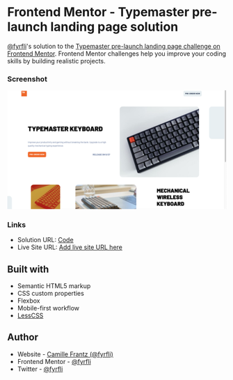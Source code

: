 # Frontend Mentor - Typemaster pre-launch landing page solution

[@fyrfli](https://www.frontendmentor.io/profile/fyrfli)'s solution to the [Typemaster pre-launch landing page challenge on Frontend Mentor](). Frontend Mentor challenges help you improve your coding skills by building realistic projects.

### Screenshot

![](../scrnshots/typemaster-screenshot.png)

### Links

- Solution URL: [Code](https://github.com/fyrfli/frontendmentor-challenges/tree/master/typemaster-pre-launch-landing-page)
- Live Site URL: [Add live site URL here](https://fyrfli.github.io/frontendmentor-challenges/typemaster-pre-launch-landing-page/)

## Built with

- Semantic HTML5 markup
- CSS custom properties
- Flexbox
- Mobile-first workflow
- [LessCSS](https://lesscss.org)

## Author

- Website - [Camille Frantz (@fyrfli)](https://fyrfli.io)
- Frontend Mentor - [@fyrfli](https://www.frontendmentor.io/profile/fyrfli)
- Twitter - [@fyrfli](https://www.twitter.com/fyrfli)